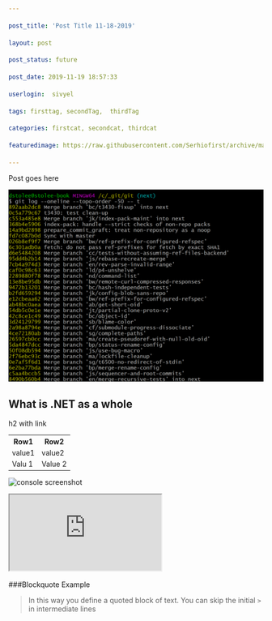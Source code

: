 ```yaml
--- 

post_title: 'Post Title 11-18-2019' 

layout: post 

post_status: future 

post_date: 2019-11-19 18:57:33 

userlogin:  sivyel 

tags: firsttag, secondTag,  thirdTag 

categories: firstcat, secondcat, thirdcat 

featuredimage: https://raw.githubusercontent.com/Serhiofirst/archive/master/_drafts/Capture.PNG 

--- 
```


Post goes here  

 ![console screenshot](https://github.com/tadin001/NewTestRepoNov2019/blob/master/commit-graph-topo-order-git-1024x770.png) 
 
 <h2 id="dotnet-whole">What is .NET as a whole</h2> h2 with link

<table><tr><th>Row1</th><th>Row2</th></tr><tr><td>value1</td><td>value2</td></tr><tr><td>Valu 1</td><td>Value 2</td></tr></table>

![console screenshot](https://devblogs72.wpengine.com/visualstudio/wp-content/uploads/sites/4/2018/11/intellicode_4_a.gif) 

<iframe src="https://www.microsoft.com"></iframe>

###Blockquote Example
> In this way you define a quoted block of text.
You can skip the initial `>` in intermediate lines 
